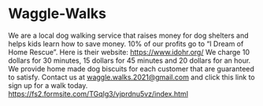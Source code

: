 # Waggle-Walks
We are a local dog walking service that raises money for dog shelters and helps kids learn how to save money. 10% of our profits go to “I Dream of Home Rescue”. Here is their website: https://www.idohr.org/  We charge 10 dollars for 30 minutes, 15 dollars for 45 minutes and 20 dollars  for an hour. We provide home made dog biscuits for each customer that are guaranteed to satisfy. Contact us at waggle.walks.2021@gmail.com and click this link to sign up for a walk today. https://fs2.formsite.com/TGqIg3/vjprdnu5vz/index.html
